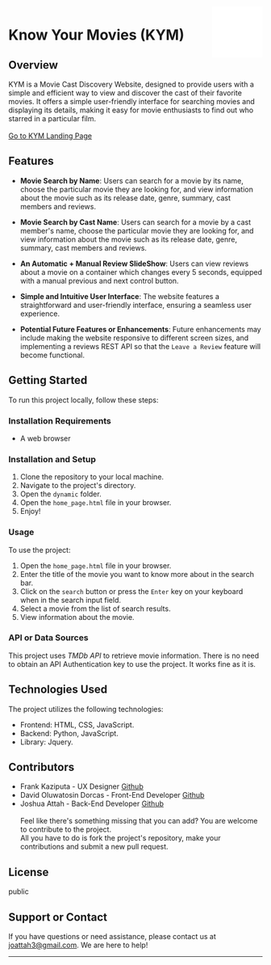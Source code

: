 <img align="right" width="100" height="100" src="./dynamic/icons/kym-logo-transparent-white.svg">

# Know Your Movies (KYM)

## Overview

KYM is a Movie Cast Discovery Website, designed to provide users with a simple and efficient way to view and discover the cast of their favorite movies. It offers a simple user-friendly interface for searching movies and displaying its details, making it easy for movie enthusiasts to find out who starred in a particular film.<br><br>
[Go to KYM Landing Page](https://jogmg.github.io/know-your-movies)

## Features

- **Movie Search by Name**: Users can search for a movie by its name, choose the particular movie they are looking for, and view information about the movie such as its release date, genre, summary, cast members and reviews.

- **Movie Search by Cast Name**: Users can search for a movie by a cast member's name, choose the particular movie they are looking for, and view information about the movie such as its release date, genre, summary, cast members and reviews.

- **An Automatic + Manual Review SlideShow**: Users can view reviews about a movie on a container which changes every 5 seconds, equipped with a manual previous and next control button.

- **Simple and Intuitive User Interface**: The website features a straightforward and user-friendly interface, ensuring a seamless user experience.

- **Potential Future Features or Enhancements**: Future enhancements may include making the website responsive to different screen sizes, and implementing a reviews REST API so that the `Leave a Review` feature will become functional.

## Getting Started

To run this project locally, follow these steps:

### Installation Requirements

- A web browser

### Installation and Setup

1. Clone the repository to your local machine.
2. Navigate to the project's directory.
3. Open the `dynamic` folder.
4. Open the `home_page.html` file in your browser.
5. Enjoy!

### Usage

To use the project:

1. Open the `home_page.html` file in your browser.
2. Enter the title of the movie you want to know more about in the search bar.
3. Click on the `search` button or press the `Enter` key on your keyboard when in the search input field.
4. Select a movie from the list of search results.
4. View information about the movie.

### API or Data Sources

This project uses _TMDb API_ to retrieve movie information. There is no need to obtain an API Authentication key to use the project. It works fine as it is.

## Technologies Used

The project utilizes the following technologies:

- Frontend: HTML, CSS, JavaScript.
- Backend: Python, JavaScript.
- Library: Jquery.

## Contributors

- Frank Kaziputa - UX Designer [Github](https://github.com/madalafk)
- David Oluwatosin Dorcas - Front-End Developer [Github](https://github.com/iamoluwafisayo)
- Joshua Attah - Back-End Developer [Github](https://github.com/JoGMG)<br><br>
Feel like there's something missing that you can add? You are welcome to contribute to the project.<br>
All you have to do is fork the project's repository, make your contributions and submit a new pull request.

## License

public

## Support or Contact

If you have questions or need assistance, please contact us at joattah3@gmail.com. We are here to help!

---
